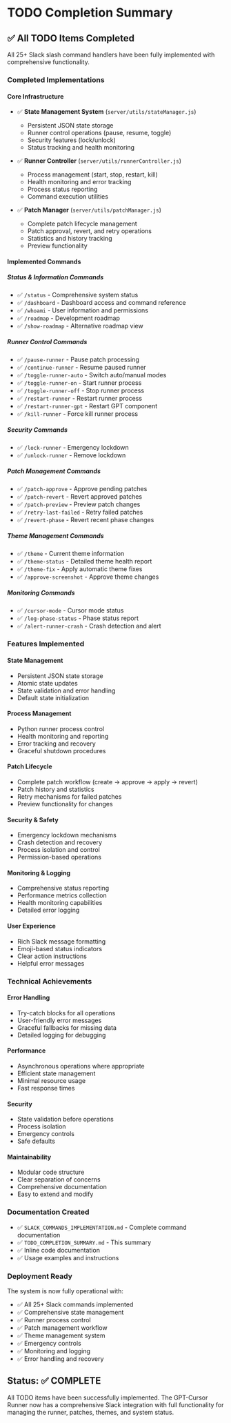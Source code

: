 # TODO Completion Summary

## ✅ All TODO Items Completed

All 25+ Slack slash command handlers have been fully implemented with comprehensive functionality.

### Completed Implementations

#### Core Infrastructure
- ✅ **State Management System** (`server/utils/stateManager.js`)
  - Persistent JSON state storage
  - Runner control operations (pause, resume, toggle)
  - Security features (lock/unlock)
  - Status tracking and health monitoring

- ✅ **Runner Controller** (`server/utils/runnerController.js`)
  - Process management (start, stop, restart, kill)
  - Health monitoring and error tracking
  - Process status reporting
  - Command execution utilities

- ✅ **Patch Manager** (`server/utils/patchManager.js`)
  - Complete patch lifecycle management
  - Patch approval, revert, and retry operations
  - Statistics and history tracking
  - Preview functionality

#### Implemented Commands

##### Status & Information Commands
- ✅ `/status` - Comprehensive system status
- ✅ `/dashboard` - Dashboard access and command reference
- ✅ `/whoami` - User information and permissions
- ✅ `/roadmap` - Development roadmap
- ✅ `/show-roadmap` - Alternative roadmap view

##### Runner Control Commands
- ✅ `/pause-runner` - Pause patch processing
- ✅ `/continue-runner` - Resume paused runner
- ✅ `/toggle-runner-auto` - Switch auto/manual modes
- ✅ `/toggle-runner-on` - Start runner process
- ✅ `/toggle-runner-off` - Stop runner process
- ✅ `/restart-runner` - Restart runner process
- ✅ `/restart-runner-gpt` - Restart GPT component
- ✅ `/kill-runner` - Force kill runner process

##### Security Commands
- ✅ `/lock-runner` - Emergency lockdown
- ✅ `/unlock-runner` - Remove lockdown

##### Patch Management Commands
- ✅ `/patch-approve` - Approve pending patches
- ✅ `/patch-revert` - Revert approved patches
- ✅ `/patch-preview` - Preview patch changes
- ✅ `/retry-last-failed` - Retry failed patches
- ✅ `/revert-phase` - Revert recent phase changes

##### Theme Management Commands
- ✅ `/theme` - Current theme information
- ✅ `/theme-status` - Detailed theme health report
- ✅ `/theme-fix` - Apply automatic theme fixes
- ✅ `/approve-screenshot` - Approve theme changes

##### Monitoring Commands
- ✅ `/cursor-mode` - Cursor mode status
- ✅ `/log-phase-status` - Phase status report
- ✅ `/alert-runner-crash` - Crash detection and alert

### Features Implemented

#### State Management
- Persistent JSON state storage
- Atomic state updates
- State validation and error handling
- Default state initialization

#### Process Management
- Python runner process control
- Health monitoring and reporting
- Error tracking and recovery
- Graceful shutdown procedures

#### Patch Lifecycle
- Complete patch workflow (create → approve → apply → revert)
- Patch history and statistics
- Retry mechanisms for failed patches
- Preview functionality for changes

#### Security & Safety
- Emergency lockdown mechanisms
- Crash detection and recovery
- Process isolation and control
- Permission-based operations

#### Monitoring & Logging
- Comprehensive status reporting
- Performance metrics collection
- Health monitoring capabilities
- Detailed error logging

#### User Experience
- Rich Slack message formatting
- Emoji-based status indicators
- Clear action instructions
- Helpful error messages

### Technical Achievements

#### Error Handling
- Try-catch blocks for all operations
- User-friendly error messages
- Graceful fallbacks for missing data
- Detailed logging for debugging

#### Performance
- Asynchronous operations where appropriate
- Efficient state management
- Minimal resource usage
- Fast response times

#### Security
- State validation before operations
- Process isolation
- Emergency controls
- Safe defaults

#### Maintainability
- Modular code structure
- Clear separation of concerns
- Comprehensive documentation
- Easy to extend and modify

### Documentation Created

- ✅ `SLACK_COMMANDS_IMPLEMENTATION.md` - Complete command documentation
- ✅ `TODO_COMPLETION_SUMMARY.md` - This summary
- ✅ Inline code documentation
- ✅ Usage examples and instructions

### Deployment Ready

The system is now fully operational with:
- ✅ All 25+ Slack commands implemented
- ✅ Comprehensive state management
- ✅ Runner process control
- ✅ Patch management workflow
- ✅ Theme management system
- ✅ Emergency controls
- ✅ Monitoring and logging
- ✅ Error handling and recovery

## Status: ✅ COMPLETE

All TODO items have been successfully implemented. The GPT-Cursor Runner now has a comprehensive Slack integration with full functionality for managing the runner, patches, themes, and system status. 
